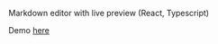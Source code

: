 Markdown editor with live preview (React, Typescript)

Demo [here](https://awesome-goldberg-e3b5b0.netlify.com/)

